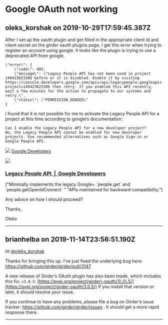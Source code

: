 # Google OAuth not working

## oleks_korshak on 2019-10-29T17:59:45.387Z

After I set up the oauth plugin and get filled in the appropriate client id and client secret on the girder oauth plugins page, I get this error when trying to register an account using google. It looks like the plugin is trying to use a deprecated API from google.



```
\"error\": {
    \"code\": 403,
    \"message\": \"Legacy People API has not been used in project 149423623306 before or it is disabled. Enable it by visiting https://console.developers.google.com/apis/api/legacypeople.googleapis.com/overview?project=149423623306 then retry. If you enabled this API recently, wait a few minutes for the action to propagate to our systems and retry.\",
    \"status\": \"PERMISSION_DENIED\"
} 

```

I found that it is not possible for me to activate the Legacy People API for a project at this time according to google’s documentation:



```
Can I enable the Legacy People API for a new developer project?
No, the Legacy People API cannot be enabled for new developer projects. Use recommended alternatives such as Google Sign-in or Google People API.

```



![](https://discourse.girder.org/uploads/default/original/1X/e95f249bbbc14b840d6c8032e500c1f83496ef06.png)
[Google Developers](https://developers.google.com/people/legacy)


![](https://discourse.girder.org/uploads/default/original/1X/b8a60136526877b21331497a740714b9350d1e4b.png)
### [Legacy People API  \|  Google Developers](https://developers.google.com/people/legacy)


("Minimally implements the legacy Google\+ \`people.get\` and \`people.getOpenIdConnect\` " "APIs maintained for backward compatibility.")







Any advice on how I should proceed?


Thanks,  

Oleks


---

## brianhelba on 2019-11-14T23:56:51.190Z

Hi [@oleks\_korshak](/u/oleks_korshak)


Thanks for bringing this up. I’ve just fixed the underlying bug here: <https://github.com/girder/girder/pull/3147>


A new release of Girder’s OAuth plugin has also been made, which includes this fix: `v3.0.5`: [https://pypi.org/project/girder\-oauth/3\.0\.5/](https://pypi.org/project/girder-oauth/3.0.5/) If you install that version or later, it should resolve your issue.


If you continue to have any problems, please file a bug on Girder’s issue tracker: <https://github.com/girder/girder/issues> . It should get a more rapid response there.


---

